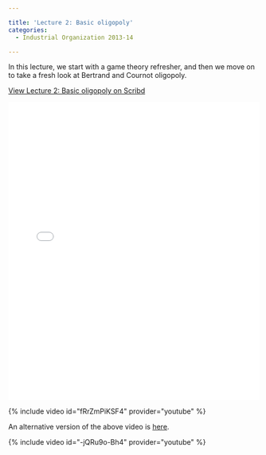 ```yaml
---

title: 'Lecture 2: Basic oligopoly'
categories:
  - Industrial Organization 2013-14

---
```

In this lecture, we start with a game theory refresher, and then we move on to take a fresh look at Bertrand and Cournot oligopoly.

<a href="https://www.scribd.com/doc/177869454/Lecture-2-Basic-oligopoly"  title="View Lecture 2: Basic oligopoly on Scribd">View Lecture 2: Basic oligopoly on Scribd</a>

<iframe data-aspect-ratio="undefined" data-auto-height="false" frameborder="0" height="600" scrolling="no" src="//www.scribd.com/embeds/177869454/content?start_page=1&amp;view_mode=slideshow&amp;show_recommendations=false" width="100%"></iframe> 

{% include video id="fRrZmPiKSF4" provider="youtube" %}

 

 An alternative version of the above video is <a href="https://youtu.be/VTD8vcpX-o4">here</a>.  

{% include video id="-jQRu9o-Bh4" provider="youtube" %}

